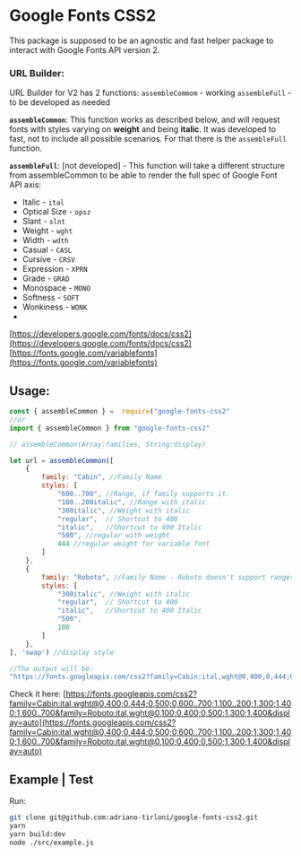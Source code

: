 # Google Fonts CSS2

This package is supposed to be an agnostic and fast helper package to interact with Google Fonts API version  2.

### URL Builder:

URL Builder for V2 has 2 functions:
`assembleCommom` - working 
`assembleFull` - to be developed as needed

**`assembleCommon`**: This function works as described below, and will request fonts with styles varying on **weight** and being **italic**. It was developed to fast, not to include all possible scenarios. For that there is the `assembleFull` function.

**`assembleFull`**: [not developed] - This function will take a different structure from assembleCommon to be able to render the full spec of Google Font API axis:

 - Italic - `ital`
 - Optical Size - `opsz`
 - Slant - `slnt`
 - Weight - `wght`
 - Width - `wdth`
- Casual - `CASL`
- Cursive - `CRSV`
- Expression - `XPRN`
- Grade - `GRAD`
- Monospace - `MONO`
- Softness - `SOFT`
- Wonkiness - `WONK`
-
[https://developers.google.com/fonts/docs/css2](https://developers.google.com/fonts/docs/css2)
[https://fonts.google.com/variablefonts](https://fonts.google.com/variablefonts)



## Usage:
```javascript
const { assembleCommon } =  require("google-fonts-css2"
//or
import { assembleCommon } from "google-fonts-css2"

// assembleCommon(Array:families, String:display)

let url = assembleCommon([
	{
		family: "Cabin", //Family Name
		styles: [
			"600..700", //Range, if family supports it.
			"100..200italic", //Range with italic
			"300italic", //Weight with italic
			"regular", 	// Shortcut to 400
			"italic",	//Shortcut to 400 Italic
			"500", //regular with weight
			444	//regular weight for variable font
		]
	},
	{
		family: "Roboto", //Family Name - Roboto doesn't support ranges
		styles: [
			"300italic", //Weight with italic
			"regular", 	// Shortcut to 400
			"italic",	//Shortcut to 400 Italic
			"500",
			100
		]
	},
], 'swap') //display style

//The output will be:
"https://fonts.googleapis.com/css2?family=Cabin:ital,wght@0,400;0,444;0,500;0,600..700;1,100..200;1,300;1,400;1,600..700&family=Roboto:ital,wght@0,100;0,400;0,500;1,300;1,400&display=auto"
```

Check it here: [https://fonts.googleapis.com/css2?family=Cabin:ital,wght@0,400;0,444;0,500;0,600..700;1,100..200;1,300;1,400;1,600..700&family=Roboto:ital,wght@0,100;0,400;0,500;1,300;1,400&display=auto](https://fonts.googleapis.com/css2?family=Cabin:ital,wght@0,400;0,444;0,500;0,600..700;1,100..200;1,300;1,400;1,600..700&family=Roboto:ital,wght@0,100;0,400;0,500;1,300;1,400&display=auto)

## Example | Test
Run:
```bash
git clone git@github.com:adriano-tirloni/google-fonts-css2.git
yarn
yarn build:dev
node ./src/example.js
```
